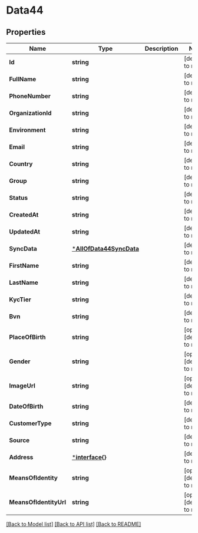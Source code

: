 # Data44

## Properties
Name | Type | Description | Notes
------------ | ------------- | ------------- | -------------
**Id** | **string** |  | [default to null]
**FullName** | **string** |  | [default to null]
**PhoneNumber** | **string** |  | [default to null]
**OrganizationId** | **string** |  | [default to null]
**Environment** | **string** |  | [default to null]
**Email** | **string** |  | [default to null]
**Country** | **string** |  | [default to null]
**Group** | **string** |  | [default to null]
**Status** | **string** |  | [default to null]
**CreatedAt** | **string** |  | [default to null]
**UpdatedAt** | **string** |  | [default to null]
**SyncData** | [***AllOfData44SyncData**](AllOfData44SyncData.md) |  | [default to null]
**FirstName** | **string** |  | [default to null]
**LastName** | **string** |  | [default to null]
**KycTier** | **string** |  | [default to null]
**Bvn** | **string** |  | [default to null]
**PlaceOfBirth** | **string** |  | [optional] [default to null]
**Gender** | **string** |  | [optional] [default to null]
**ImageUrl** | **string** |  | [optional] [default to null]
**DateOfBirth** | **string** |  | [default to null]
**CustomerType** | **string** |  | [default to null]
**Source** | **string** |  | [default to null]
**Address** | [***interface{}**](interface{}.md) |  | [default to null]
**MeansOfIdentity** | **string** |  | [optional] [default to null]
**MeansOfIdentityUrl** | **string** |  | [optional] [default to null]

[[Back to Model list]](../README.md#documentation-for-models) [[Back to API list]](../README.md#documentation-for-api-endpoints) [[Back to README]](../README.md)


